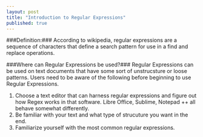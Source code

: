 ```yaml
---
layout: post
title: "Introduction to Regular Expressions"
published: true
---
```


###Definition:###
According to wikipedia, regular expressions are a sequence of characters that define a search pattern for use in a find and replace operations.

###Where can Regular Expressions be used?###
Regular Expressions can be used on text documents that have some sort of unstrucsture or loose patterns. Users need to be aware of the following before beginning to use Regular Expressions.
1. Choose a text editor that can harness regular expressions and figure out how Regex works in that software. Libre Office, Sublime, Notepad ++ all behave somewhat differently.
2. Be familiar with your text and what type of strucuture you want in the end. 
3. Familiarize yourself with the most common regular expressions.
